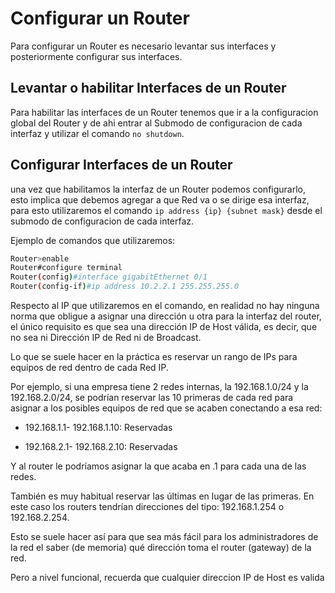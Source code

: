 # Configurar un Router

Para configurar un Router es necesario levantar sus interfaces y posteriormente configurar sus interfaces.

## Levantar o habilitar Interfaces de un Router

Para habilitar las interfaces de un Router tenemos que ir a la configuracion global del Router y de ahi entrar al Submodo de configuracion de cada interfaz y utilizar el comando ```no shutdown```.


## Configurar Interfaces de un Router

una vez que habilitamos la interfaz de un Router podemos configurarlo, esto implica que debemos agregar a que Red va o se dirige esa interfaz, para esto utilizaremos el comando ```ip address {ip} {subnet mask}``` desde el submodo de configuracion de cada interfaz.

Ejemplo de comandos que utilizaremos:

```bash
Router>enable
Router#configure terminal 
Router(config)#interface gigabitEthernet 0/1
Router(config-if)#ip address 10.2.2.1 255.255.255.0
```

Respecto al IP que utilizaremos en el comando, en realidad no hay ninguna norma que obligue a asignar una dirección u otra para la interfaz del router, el único requisito es que sea una dirección IP de Host válida, es decir, que no sea ni Dirección IP de Red ni de Broadcast.

Lo que se suele hacer en la práctica es reservar un rango de IPs para equipos de red dentro de cada Red IP.

Por ejemplo, si una empresa tiene 2 redes internas, la 192.168.1.0/24 y la 192.168.2.0/24, se podrían reservar las 10 primeras de cada red para asignar a los posibles equipos de red que se acaben conectando a esa red:

- 192.168.1.1- 192.168.1.10: Reservadas

- 192.168.2.1- 192.168.2.10: Reservadas

Y al router le podríamos asignar la que acaba en .1 para cada una de las redes.

También es muy habitual reservar las últimas en lugar de las primeras. En este caso los routers tendrían direcciones del tipo: 192.168.1.254 o 192.168.2.254.

Esto se suele hacer así para que sea más fácil para los administradores de la red el saber (de memoria) qué dirección toma el router (gateway) de la red.

Pero a nivel funcional, recuerda que cualquier direccion IP de Host es valida
